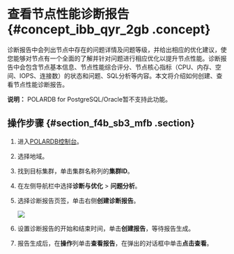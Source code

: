 # 查看节点性能诊断报告 {#concept_ibb_qyr_2gb .concept}

诊断报告中会列出节点中存在的问题详情及问题等级，并给出相应的优化建议，使您能够对节点有一个全面的了解并针对问题进行相应优化以提升节点性能。诊断报告中会包含节点基本信息、节点性能综合评分、节点核心指标（CPU、内存、空间、IOPS、连接数）的状态和问题、SQL分析等内容。本文将介绍如何创建、查看节点性能诊断报告。

**说明：** POLARDB for PostgreSQL/Oracle暂不支持此功能。

## 操作步骤 {#section_f4b_sb3_mfb .section}

1.  进入[POLARDB控制台](https://polardb.console.aliyun.com/)。
2.  选择地域。
3.  找到目标集群，单击集群名称列的**集群ID**。
4.  在左侧导航栏中选择**诊断与优化** \> **问题分析**。
5.  选择诊断报告页签，单击右侧**创建诊断报告**。

    ![](http://static-aliyun-doc.oss-cn-hangzhou.aliyuncs.com/assets/img/81405/155736799934849_zh-CN.png)

6.  设置诊断报告的开始和结束时间，单击**创建报告**，等待报告生成。
7.  报告生成后，在**操作**列单击**查看报告**，在弹出的对话框中单击**点击查看**。

